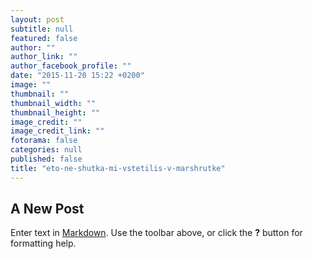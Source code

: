```yaml
---
layout: post
subtitle: null
featured: false
author: ""
author_link: ""
author_facebook_profile: ""
date: "2015-11-20 15:22 +0200"
image: ""
thumbnail: ""
thumbnail_width: ""
thumbnail_height: ""
image_credit: ""
image_credit_link: ""
fotorama: false
categories: null
published: false
title: "eto-ne-shutka-mi-vstetilis-v-marshrutke"
---
```


## A New Post

Enter text in [Markdown](http://daringfireball.net/projects/markdown/). Use the toolbar above, or click the **?** button for formatting help.
